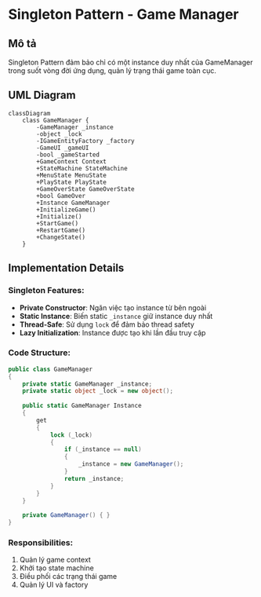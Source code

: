 # Singleton Pattern - Game Manager

## Mô tả
Singleton Pattern đảm bảo chỉ có một instance duy nhất của GameManager trong suốt vòng đời ứng dụng, quản lý trạng thái game toàn cục.

## UML Diagram

```mermaid
classDiagram
    class GameManager {
        -GameManager _instance
        -object _lock
        -IGameEntityFactory _factory
        -GameUI _gameUI
        -bool _gameStarted
        +GameContext Context
        +StateMachine StateMachine
        +MenuState MenuState
        +PlayState PlayState
        +GameOverState GameOverState
        +bool GameOver
        +Instance GameManager
        +InitializeGame()
        +Initialize()
        +StartGame()
        +RestartGame()
        +ChangeState()
    }

```

## Implementation Details

### Singleton Features:
- **Private Constructor**: Ngăn việc tạo instance từ bên ngoài
- **Static Instance**: Biến static `_instance` giữ instance duy nhất
- **Thread-Safe**: Sử dụng `lock` để đảm bảo thread safety
- **Lazy Initialization**: Instance được tạo khi lần đầu truy cập

### Code Structure:
```csharp
public class GameManager
{
    private static GameManager _instance;
    private static object _lock = new object();
    
    public static GameManager Instance
    {
        get
        {
            lock (_lock)
            {
                if (_instance == null)
                {
                    _instance = new GameManager();
                }
                return _instance;
            }
        }
    }
    
    private GameManager() { }
}
```

### Responsibilities:
1. Quản lý game context
2. Khởi tạo state machine
3. Điều phối các trạng thái game
4. Quản lý UI và factory
